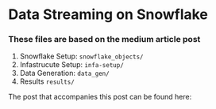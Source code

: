 # Data Streaming on Snowflake 

### These files are based on the medium article post
1. Snowflake Setup: `snowflake_objects/`
2. Infastrucute Setup: `infa-setup/ `
3. Data Generation: `data_gen/`
4. Results `results/`

The post that accompanies this post can be found here:


